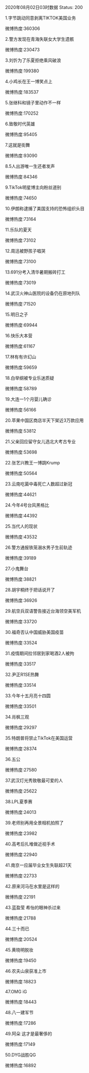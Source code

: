 2020年08月02日03时数据
Status: 200

1.字节跳动同意剥离TIKTOK美国业务

微博热度:360306

2.警方发现在青海失联女大学生遗骸

微博热度:230473

3.刘忻为了乐夏拒绝乘风破浪

微博热度:199380

4.小鸡长在王一博笑点上

微博热度:183537

5.张继科和镜子里动作不一样

微博热度:170252

6.致敬时代英雄

微博热度:95405

7.这就是街舞

微博热度:93090

8.5人出游唯一生还者发声

微博热度:84346

9.TikTok明星博主向粉丝道别

微博热度:74650

10.伊朗称逮捕了美国支持的恐怖组织头目

微博热度:73164

11.乐队的夏天

微博热度:73102

12.周迅被野孩子唱哭

微博热度:73100

13.691分考入清华暑期搬砖打工

微博热度:73019

14.武汉火神山医院的设备仍在原地列队

微博热度:71520

15.明日之子

微博热度:69944

16.快乐大本营

微博热度:61167

17.林有有许幻山

微博热度:59659

18.白举纲被专业乐迷质疑

微博热度:58789

19.大连一1个月婴儿确诊

微博热度:56166

20.苹果中国区商店半天下架近3万款应用

微博热度:53812

21.父亲回应留守女儿选北大考古专业

微博热度:53698

22.张艺兴教王一博跳Krump

微博热度:50564

23.云南吃菌中毒死亡人数超过新冠

微博热度:44621

24.今年4号台风黑格比

微博热度:44392

25.当代人的现状

微博热度:43532

26.警方通报铁笼溺水男子生前轨迹

微博热度:39189

27.小鬼舞台

微博热度:38821

28.胡宇桐终于把话说开了

微博热度:36926

29.航空兵双语警告接近台海领空美军机

微博热度:33720

30.福奇否认中国威胁美国疫苗

微博热度:33524

31.疫情期间拉邻居到家喝酒2人被拘

微博热度:33517

32.尹正R1SE热舞

微博热度:33514

33.今年十五月亮十四圆

微博热度:33501

34.肖枫三观

微博热度:29297

35.特朗普将禁止TikTok在美国运营

微博热度:28374

36.五公

微博热度:27580

37.武汉灯光秀致敬最可爱的人

微博热度:25622

38.LPL夏季赛

微博热度:24013

39.老师别再用全景相机拍照了

微博热度:23982

40.高考后扎堆做近视手术

微博热度:22940

41.南京一应届毕业女生失联超21天

微博热度:22733

42.原来河马在水里是这样的

微博热度:22191

43.蓝盈莹 希怡的眼神杀过来

微博热度:21788

44.三十而已

微博热度:20524

45.黄晓明脱妆

微博热度:19450

46.农夫山泉获准上市

微博热度:18823

47.OMG iG

微博热度:18443

48.八一建军节

微博热度:17286

49.阿朵 这才是最奢侈的

微博热度:17149

50.DYG战胜QG

微博热度:16892

